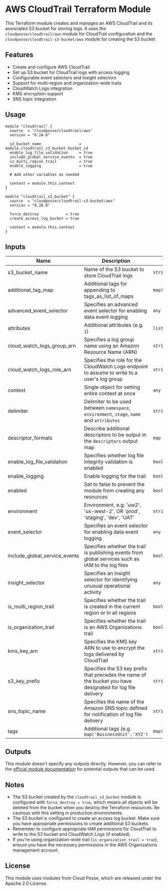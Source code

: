 # AWS CloudTrail Terraform Module

This Terraform module creates and manages an AWS CloudTrail and its associated S3 bucket for storing logs. It uses the `cloudposse/cloudtrail/aws` module for CloudTrail configuration and the `cloudposse/cloudtrail-s3-bucket/aws` module for creating the S3 bucket.

## Features

- Create and configure AWS CloudTrail
- Set up S3 bucket for CloudTrail logs with access logging
- Configurable event selectors and insight selectors
- Support for multi-region and organization-wide trails
- CloudWatch Logs integration
- KMS encryption support
- SNS topic integration

## Usage

```hcl
module "cloudtrail" {
  source  = "cloudposse/cloudtrail/aws"
  version = "0.24.0"

  s3_bucket_name                 = module.cloudtrail_s3_bucket.bucket_id
  enable_log_file_validation     = true
  include_global_service_events  = true
  is_multi_region_trail          = true
  enable_logging                 = true
  
  # Add other variables as needed

  context = module.this.context
}

module "cloudtrail_s3_bucket" {
  source  = "cloudposse/cloudtrail-s3-bucket/aws"
  version = "0.20.0"

  force_destroy            = true
  create_access_log_bucket = true

  context = module.this.context
}
```

## Inputs

| Name | Description | Type | Default | Required |
|------|-------------|------|---------|:--------:|
| s3_bucket_name | Name of the S3 bucket to store CloudTrail logs | `string` | n/a | yes |
| additional_tag_map | Additional tags for appending to tags_as_list_of_maps | `map(string)` | `{}` | no |
| advanced_event_selector | Specifies an advanced event selector for enabling data event logging | `any` | `[]` | no |
| attributes | Additional attributes (e.g. `1`) | `list(string)` | `[]` | no |
| cloud_watch_logs_group_arn | Specifies a log group name using an Amazon Resource Name (ARN) | `string` | `""` | no |
| cloud_watch_logs_role_arn | Specifies the role for the CloudWatch Logs endpoint to assume to write to a user's log group | `string` | `""` | no |
| context | Single object for setting entire context at once | `any` | `{}` | no |
| delimiter | Delimiter to be used between `namespace`, `environment`, `stage`, `name` and `attributes` | `string` | `"-"` | no |
| descriptor_formats | Describe additional descriptors to be output in the `descriptors` output map | `map` | `{}` | no |
| enable_log_file_validation | Specifies whether log file integrity validation is enabled | `bool` | `true` | no |
| enable_logging | Enable logging for the trail | `bool` | `true` | no |
| enabled | Set to false to prevent the module from creating any resources | `bool` | `true` | no |
| environment | Environment, e.g. 'uw2', 'us-west-2', OR 'prod', 'staging', 'dev', 'UAT' | `string` | `""` | no |
| event_selector | Specifies an event selector for enabling data event logging | `any` | `[]` | no |
| include_global_service_events | Specifies whether the trail is publishing events from global services such as IAM to the log files | `bool` | `true` | no |
| insight_selector | Specifies an insight selector for identifying unusual operational activity | `any` | `[]` | no |
| is_multi_region_trail | Specifies whether the trail is created in the current region or in all regions | `bool` | `true` | no |
| is_organization_trail | Specifies whether the trail is an AWS Organizations trail | `bool` | `false` | no |
| kms_key_arn | Specifies the KMS key ARN to use to encrypt the logs delivered by CloudTrail | `string` | `""` | no |
| s3_key_prefix | Specifies the S3 key prefix that precedes the name of the bucket you have designated for log file delivery | `string` | `""` | no |
| sns_topic_name | Specifies the name of the Amazon SNS topic defined for notification of log file delivery | `string` | `null` | no |
| tags | Additional tags (e.g. `map('BusinessUnit','XYZ')` | `map(string)` | `{}` | no |

## Outputs

This module doesn't specify any outputs directly. However, you can refer to the [official module documentation](https://registry.terraform.io/modules/cloudposse/cloudtrail/aws/latest) for potential outputs that can be used.

## Notes

- The S3 bucket created by the `cloudtrail_s3_bucket` module is configured with `force_destroy = true`, which means all objects will be deleted from the bucket when you destroy the Terraform resources. Be cautious with this setting in production environments.
- The S3 bucket is configured to create an access log bucket. Make sure you have appropriate permissions to create additional S3 buckets.
- Remember to configure appropriate IAM permissions for CloudTrail to write to the S3 bucket and CloudWatch Logs (if enabled).
- If you're using organization-wide trail (`is_organization_trail = true`), ensure you have the necessary permissions in the AWS Organizations management account.

## License

This module uses modules from Cloud Posse, which are released under the Apache 2.0 License.